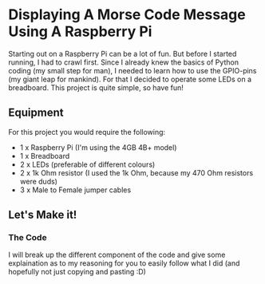 # Displaying A Morse Code Message Using A Raspberry Pi

Starting out on a Raspberry Pi can be a lot of fun. But before I started running, I had to crawl first. Since I already knew the basics of Python coding (my small step for man), I needed to learn how to use the GPIO-pins (my giant leap for mankind). For that I decided to operate some LEDs on a breadboard. This project is quite simple, so have fun!

## Equipment

For this project you would require the following:
* 1 x Raspberry Pi (I'm using the 4GB 4B+ model)
* 1 x Breadboard
* 2 x LEDs (preferable of different colours)
* 2 x 1k Ohm resistor (I used the 1k Ohm, because my 470 Ohm resistors were duds)
* 3 x Male to Female jumper cables

## Let's Make it!

### The Code

I will break up the different component of the code and give some explaination as to my reasoning for you to easily follow what I did (and hopefully not just copying and pasting :D)
